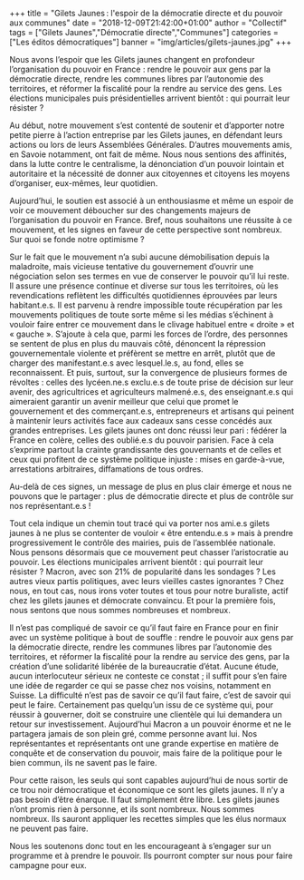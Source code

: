 +++
title = "Gilets Jaunes : l'espoir de la démocratie directe et du pouvoir aux communes"
date = "2018-12-09T21:42:00+01:00"
author = "Collectif"
tags = ["Gilets Jaunes","Démocratie directe","Communes"]
categories = ["Les éditos démocratiques"]
banner = "img/articles/gilets-jaunes.jpg"
+++

Nous avons l’espoir que les Gilets jaunes changent en profondeur l’organisation
du pouvoir en France : rendre le pouvoir aux gens par la démocratie directe,
rendre les communes libres par l’autonomie des territoires, et réformer la
fiscalité pour la rendre au service des gens. Les élections municipales puis
présidentielles arrivent bientôt : qui pourrait leur résister ?

Au début, notre mouvement s’est contenté de soutenir et d’apporter notre petite
pierre à l’action entreprise par les Gilets jaunes, en défendant leurs actions
ou lors de leurs Assemblées Générales. D’autres mouvements amis, en Savoie
notamment, ont fait de même. Nous nous sentions des affinités, dans la lutte
contre le centralisme, la dénonciation d’un pouvoir lointain et autoritaire et
la nécessité de donner aux citoyennes et citoyens les moyens d’organiser,
eux-mêmes, leur quotidien.

Aujourd’hui, le soutien est associé à un enthousiasme et même un espoir de voir
ce mouvement déboucher sur des changements majeurs de l’organisation du pouvoir
en France. Bref, nous souhaitons une réussite à ce mouvement, et les signes en
faveur de cette perspective sont nombreux. Sur quoi se fonde notre optimisme ?

Sur le fait que le mouvement n’a subi aucune démobilisation depuis la
maladroite, mais vicieuse tentative du gouvernement d’ouvrir une négociation
selon ses termes en vue de conserver le pouvoir qu’il lui reste. Il assure une
présence continue et diverse sur tous les territoires, où les revendications
reflètent les difficultés quotidiennes éprouvées par leurs habitant.e.s. Il est
parvenu à rendre impossible toute récupération par les mouvements politiques de
toute sorte même si les médias s’échinent à vouloir faire entrer ce mouvement
dans le clivage habituel entre « droite » et « gauche ». S’ajoute à cela que,
parmi les forces de l’ordre, des personnes se sentent de plus en plus du
mauvais côté, dénoncent la répression gouvernementale violente et préfèrent se
mettre en arrêt, plutôt que de charger des manifestant.e.s avec lesquel.le.s,
au fond, elles se reconnaissent. Et puis, surtout, sur la convergence de
plusieurs formes de révoltes : celles des lycéen.ne.s exclu.e.s de toute prise
de décision sur leur avenir, des agricultrices et agriculteurs malmené.e.s, des
enseignant.e.s qui aimeraient garantir un avenir meilleur que celui que promet
le gouvernement et des commerçant.e.s, entrepreneurs et artisans qui peinent à
maintenir leurs activités face aux cadeaux sans cesse concédés aux grandes
entreprises. Les gilets jaunes ont donc réussi leur pari : fédérer la France en
colère, celles des oublié.e.s du pouvoir parisien. Face à cela s’exprime
partout la crainte grandissante des gouvernants et de celles et ceux qui
profitent de ce système politique injuste : mises en garde-à-vue, arrestations
arbitraires, diffamations de tous ordres.

Au-delà de ces signes, un message de plus en plus clair émerge et nous ne
pouvons que le partager : plus de démocratie directe et plus de contrôle sur
nos représentant.e.s !

Tout cela indique un chemin tout tracé qui va porter nos ami.e.s gilets jaunes
à ne plus se contenter de vouloir « être entendu.e.s » mais à prendre
progressivement le contrôle des mairies, puis de l’assemblée nationale. Nous
pensons désormais que ce mouvement peut chasser l’aristocratie au pouvoir. Les
élections municipales arrivent bientôt : qui pourrait leur résister ? Macron,
avec son 21% de popularité dans les sondages ? Les autres vieux partis
politiques, avec leurs vieilles castes ignorantes ? Chez nous, en tout cas,
nous irons voter toutes et tous pour notre buraliste, actif chez les gilets
jaunes et démocrate convaincu. Et pour la première fois, nous sentons que nous
sommes nombreuses et nombreux.

Il n’est pas compliqué de savoir ce qu’il faut faire en France pour en finir
avec un système politique à bout de souffle : rendre le pouvoir aux gens par la
démocratie directe, rendre les communes libres par l’autonomie des territoires,
et réformer la fiscalité pour la rendre au service des gens, par la création
d’une solidarité libérée de la bureaucratie d’état. Aucune étude, aucun
interlocuteur sérieux ne conteste ce constat ; il suffit pour s’en faire une
idée de regarder ce qui se passe chez nos voisins, notamment en Suisse. La
difficulté n’est pas de savoir ce qu’il faut faire, c’est de savoir qui peut le
faire. Certainement pas quelqu’un issu de ce système qui, pour réussir à
gouverner, doit se construire une clientèle qui lui demandera un retour sur
investissement. Aujourd’hui Macron a un pouvoir énorme et ne le partagera
jamais de son plein gré, comme personne avant lui. Nos représentantes et
représentants ont une grande expertise en matière de conquête et de
conservation du pouvoir, mais faire de la politique pour le bien commun, ils ne
savent pas le faire.

Pour cette raison, les seuls qui sont capables aujourd’hui de nous sortir de ce
trou noir démocratique et économique ce sont les gilets jaunes. Il n’y a pas
besoin d’être énarque. Il faut simplement être libre. Les gilets jaunes n’ont
promis rien à personne, et ils sont nombreux. Nous sommes nombreux. Ils sauront
appliquer les recettes simples que les élus normaux ne peuvent pas faire. 

Nous les soutenons donc tout en les encourageant à s’engager sur un programme
et à prendre le pouvoir. Ils pourront compter sur nous pour faire campagne pour
eux.
